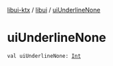 [libui-ktx](../index.md) / [libui](index.md) / [uiUnderlineNone](./ui-underline-none.md)

# uiUnderlineNone

`val uiUnderlineNone: `[`Int`](https://kotlinlang.org/api/latest/jvm/stdlib/kotlin/-int/index.html)